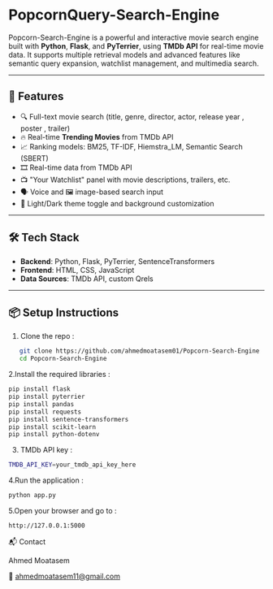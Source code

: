 # PopcornQuery-Search-Engine

Popcorn-Search-Engine is a powerful and interactive movie search engine built with **Python**, **Flask**, and **PyTerrier**, using **TMDb API** for real-time movie data. It supports multiple retrieval models and advanced features like semantic query expansion, watchlist management, and multimedia search.

---

## 🚀 Features

- 🔍 Full-text movie search (title, genre, director, actor, release year , poster , trailer)
- 🔥 Real-time **Trending Movies** from TMDb API
- 📈 Ranking models: BM25, TF-IDF, Hiemstra_LM, Semantic Search (SBERT)
- 🎞️ Real-time data from TMDb API
- 📺 "Your Watchlist" panel with movie descriptions, trailers, etc.
- 🗣️ Voice and 🖼️ image-based search input
- 🎨 Light/Dark theme toggle and background customization

---

## 🛠️ Tech Stack

- **Backend**: Python, Flask, PyTerrier, SentenceTransformers
- **Frontend**: HTML, CSS, JavaScript
- **Data Sources**: TMDb API, custom Qrels

---

## 📦 Setup Instructions

1. Clone the repo :
```bash
   git clone https://github.com/ahmedmoatasem01/Popcorn-Search-Engine
   cd Popcorn-Search-Engine
 ```
2.Install the required libraries :
```bash
pip install flask
pip install pyterrier
pip install pandas
pip install requests
pip install sentence-transformers
pip install scikit-learn
pip install python-dotenv
```
3. TMDb API key :
```bash
TMDB_API_KEY=your_tmdb_api_key_here
```
4.Run the application :
```bash
python app.py
```

5.Open your browser and go to :
```bash
http://127.0.0.1:5000
```

📬 Contact

Ahmed Moatasem

📧 ahmedmoatasem11@gmail.com




